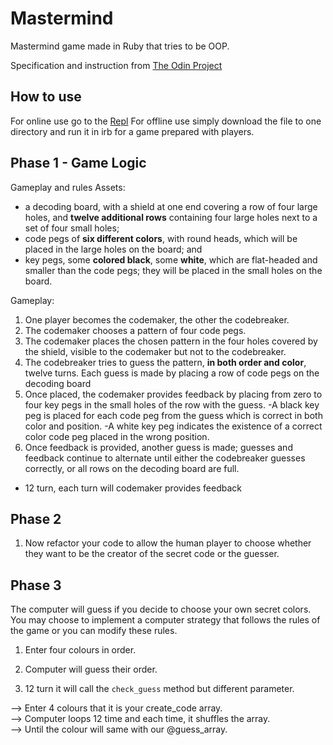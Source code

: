 # Mastermind

Mastermind game made in Ruby that tries to be OOP.

Specification and instruction from [The Odin Project](https://www.theodinproject.com/paths/full-stack-ruby-on-rails/courses/ruby-programming/lessons/mastermind)

## How to use

For online use go to the [Repl](https://replit.com/@Burakkepuc/Mastermind#main.rb)
For offline use simply download the file to one directory and run it in irb for a game prepared with players.

## Phase 1 - Game Logic

Gameplay and rules
Assets:

- a decoding board, with a shield at one end covering a row of four large holes, and **twelve additional rows** containing four large holes next to a set of four small holes;
- code pegs of **six different colors**, with round heads, which will be placed in the large holes on the board; and
- key pegs, some **colored black**, some **white**, which are flat-headed and smaller than the code pegs; they will be placed in the small holes on the board.

Gameplay:

1. One player becomes the codemaker, the other the codebreaker.
2. The codemaker chooses a pattern of four code pegs.
3. The codemaker places the chosen pattern in the four holes covered by the shield, visible to the codemaker but not to the codebreaker.
4. The codebreaker tries to guess the pattern, **in both order and color**, twelve turns. Each guess is made by placing a row of code pegs on the decoding board
5. Once placed, the codemaker provides feedback by placing from zero to four key pegs in the small holes of the row with the guess.
   -A black key peg is placed for each code peg from the guess which is correct in both color and position.
   -A white key peg indicates the existence of a correct color code peg placed in the wrong position.
6. Once feedback is provided, another guess is made; guesses and feedback continue to alternate until either the codebreaker guesses correctly, or all rows on the decoding board are full.

- 12 turn, each turn will codemaker provides feedback

## Phase 2

1. Now refactor your code to allow the human player to choose whether they want to be the creator of the secret code or the guesser.

## Phase 3

The computer will guess if you decide to choose your own secret colors. You may choose to implement a computer strategy that follows the rules of the game or you can modify these rules.

1. Enter four colours in order.
2. Computer will guess their order.

3. 12 turn it will call the `check_guess` method but different parameter.

--> Enter 4 colours that it is your create_code array.  
--> Computer loops 12 time and each time, it shuffles the array.  
--> Until the colour will same with our @guess_array.
